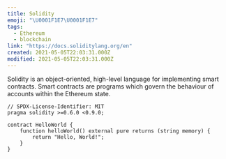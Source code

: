 ```yaml
---
title: Solidity
emoji: "\U0001F1E7\U0001F1E7"
tags:
  - Ethereum
  - blockchain
link: "https://docs.soliditylang.org/en"
created: 2021-05-05T22:03:31.000Z
modified: 2021-05-05T22:03:31.000Z
---
```


Solidity is an object-oriented, high-level language for implementing smart contracts. Smart contracts are programs which govern the behaviour of accounts within the Ethereum state.

```solidity
// SPDX-License-Identifier: MIT
pragma solidity >=0.6.0 <0.9.0;

contract HelloWorld {
    function helloWorld() external pure returns (string memory) {
        return "Hello, World!";
    }
}
```

